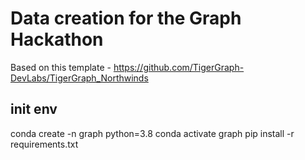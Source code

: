 # Data creation for the Graph Hackathon

Based on this template - https://github.com/TigerGraph-DevLabs/TigerGraph_Northwinds

## init env

conda create -n graph python=3.8
conda activate graph
pip install -r requirements.txt